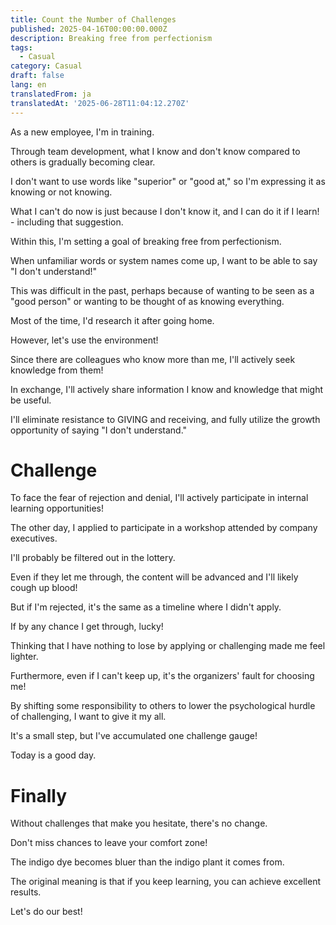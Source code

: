 ```yaml
---
title: Count the Number of Challenges
published: 2025-04-16T00:00:00.000Z
description: Breaking free from perfectionism
tags:
  - Casual
category: Casual
draft: false
lang: en
translatedFrom: ja
translatedAt: '2025-06-28T11:04:12.270Z'
---
```


As a new employee, I'm in training.

Through team development, what I know and don't know compared to others is gradually becoming clear.

I don't want to use words like "superior" or "good at," so I'm expressing it as knowing or not knowing.

What I can't do now is just because I don't know it, and I can do it if I learn! - including that suggestion.

Within this, I'm setting a goal of breaking free from perfectionism.

When unfamiliar words or system names come up, I want to be able to say "I don't understand!"

This was difficult in the past, perhaps because of wanting to be seen as a "good person" or wanting to be thought of as knowing everything.

Most of the time, I'd research it after going home.

However, let's use the environment!

Since there are colleagues who know more than me, I'll actively seek knowledge from them!

In exchange, I'll actively share information I know and knowledge that might be useful.

I'll eliminate resistance to GIVING and receiving, and fully utilize the growth opportunity of saying "I don't understand."

# Challenge

To face the fear of rejection and denial, I'll actively participate in internal learning opportunities!

The other day, I applied to participate in a workshop attended by company executives.

I'll probably be filtered out in the lottery.

Even if they let me through, the content will be advanced and I'll likely cough up blood!

But if I'm rejected, it's the same as a timeline where I didn't apply.

If by any chance I get through, lucky!

Thinking that I have nothing to lose by applying or challenging made me feel lighter.

Furthermore, even if I can't keep up, it's the organizers' fault for choosing me!

By shifting some responsibility to others to lower the psychological hurdle of challenging, I want to give it my all.

It's a small step, but I've accumulated one challenge gauge!

Today is a good day.

# Finally

Without challenges that make you hesitate, there's no change.

Don't miss chances to leave your comfort zone!

The indigo dye becomes bluer than the indigo plant it comes from.

The original meaning is that if you keep learning, you can achieve excellent results.

Let's do our best!
